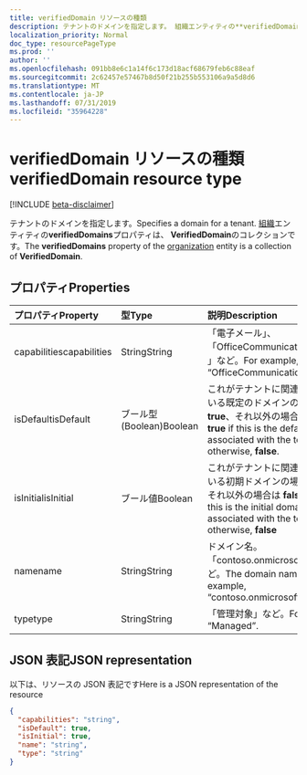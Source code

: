 ```yaml
---
title: verifiedDomain リソースの種類
description: テナントのドメインを指定します。 組織エンティティの**verifiedDomains**プロパティは、 **VerifiedDomain**のコレクションです。
localization_priority: Normal
doc_type: resourcePageType
ms.prod: ''
author: ''
ms.openlocfilehash: 091bb8e6c1a14f6c173d18acf68679feb6c88eaf
ms.sourcegitcommit: 2c62457e57467b8d50f21b255b553106a9a5d8d6
ms.translationtype: MT
ms.contentlocale: ja-JP
ms.lasthandoff: 07/31/2019
ms.locfileid: "35964228"
---
```

# <a name="verifieddomain-resource-type"></a><span data-ttu-id="681df-104">verifiedDomain リソースの種類</span><span class="sxs-lookup"><span data-stu-id="681df-104">verifiedDomain resource type</span></span>

[!INCLUDE [beta-disclaimer](../../includes/beta-disclaimer.md)]

<span data-ttu-id="681df-105">テナントのドメインを指定します。</span><span class="sxs-lookup"><span data-stu-id="681df-105">Specifies a domain for a tenant.</span></span> <span data-ttu-id="681df-106">[組織](organization.md)エンティティの**verifiedDomains**プロパティは、 **VerifiedDomain**のコレクションです。</span><span class="sxs-lookup"><span data-stu-id="681df-106">The **verifiedDomains** property of the [organization](organization.md) entity is a collection of **VerifiedDomain**.</span></span>


## <a name="properties"></a><span data-ttu-id="681df-107">プロパティ</span><span class="sxs-lookup"><span data-stu-id="681df-107">Properties</span></span>
| <span data-ttu-id="681df-108">プロパティ</span><span class="sxs-lookup"><span data-stu-id="681df-108">Property</span></span>     | <span data-ttu-id="681df-109">型</span><span class="sxs-lookup"><span data-stu-id="681df-109">Type</span></span>   |<span data-ttu-id="681df-110">説明</span><span class="sxs-lookup"><span data-stu-id="681df-110">Description</span></span>|
|:---------------|:--------|:----------|
|<span data-ttu-id="681df-111">capabilities</span><span class="sxs-lookup"><span data-stu-id="681df-111">capabilities</span></span>|<span data-ttu-id="681df-112">String</span><span class="sxs-lookup"><span data-stu-id="681df-112">String</span></span>|<span data-ttu-id="681df-113">「電子メール」、「OfficeCommunicationsOnline」など。</span><span class="sxs-lookup"><span data-stu-id="681df-113">For example, “Email”, “OfficeCommunicationsOnline”.</span></span>|
|<span data-ttu-id="681df-114">isDefault</span><span class="sxs-lookup"><span data-stu-id="681df-114">isDefault</span></span>|<span data-ttu-id="681df-115">ブール型 (Boolean)</span><span class="sxs-lookup"><span data-stu-id="681df-115">Boolean</span></span>|                <span data-ttu-id="681df-116">これがテナントに関連付けられている既定のドメインの場合は **true**、それ以外の場合は **false**。</span><span class="sxs-lookup"><span data-stu-id="681df-116">**true** if this is the default domain associated with the tenant; otherwise, **false**.</span></span>            |
|<span data-ttu-id="681df-117">isInitial</span><span class="sxs-lookup"><span data-stu-id="681df-117">isInitial</span></span>|<span data-ttu-id="681df-118">ブール値</span><span class="sxs-lookup"><span data-stu-id="681df-118">Boolean</span></span>|<span data-ttu-id="681df-119">これがテナントに関連付けられている初期ドメインの場合は **true**、それ以外の場合は **false**。</span><span class="sxs-lookup"><span data-stu-id="681df-119">**true** if this is the initial domain associated with the tenant; otherwise, **false**</span></span>|
|<span data-ttu-id="681df-120">name</span><span class="sxs-lookup"><span data-stu-id="681df-120">name</span></span>|<span data-ttu-id="681df-121">String</span><span class="sxs-lookup"><span data-stu-id="681df-121">String</span></span>|<span data-ttu-id="681df-122">ドメイン名。「contoso.onmicrosoft.com」など。</span><span class="sxs-lookup"><span data-stu-id="681df-122">The domain name; for example, “contoso.onmicrosoft.com”</span></span>|
|<span data-ttu-id="681df-123">type</span><span class="sxs-lookup"><span data-stu-id="681df-123">type</span></span>|<span data-ttu-id="681df-124">String</span><span class="sxs-lookup"><span data-stu-id="681df-124">String</span></span>|<span data-ttu-id="681df-125">「管理対象」など。</span><span class="sxs-lookup"><span data-stu-id="681df-125">For example, “Managed”.</span></span>|

## <a name="json-representation"></a><span data-ttu-id="681df-126">JSON 表記</span><span class="sxs-lookup"><span data-stu-id="681df-126">JSON representation</span></span>

<span data-ttu-id="681df-127">以下は、リソースの JSON 表記です</span><span class="sxs-lookup"><span data-stu-id="681df-127">Here is a JSON representation of the resource</span></span>

<!-- {
  "blockType": "resource",
  "optionalProperties": [

  ],
  "@odata.type": "microsoft.graph.verifiedDomain"
}-->

```json
{
  "capabilities": "string",
  "isDefault": true,
  "isInitial": true,
  "name": "string",
  "type": "string"
}

```

<!-- uuid: 8fcb5dbc-d5aa-4681-8e31-b001d5168d79
2015-10-25 14:57:30 UTC -->
<!--
{
  "type": "#page.annotation",
  "description": "verifiedDomain resource",
  "keywords": "",
  "section": "documentation",
  "tocPath": "",
  "suppressions": []
}
-->
